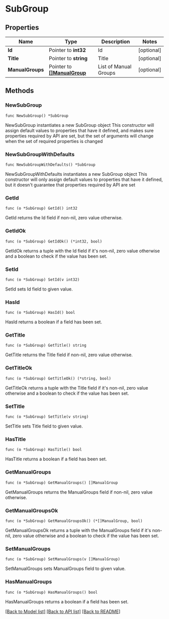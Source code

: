# SubGroup

## Properties

Name | Type | Description | Notes
------------ | ------------- | ------------- | -------------
**Id** | Pointer to **int32** | Id | [optional] 
**Title** | Pointer to **string** | Title | [optional] 
**ManualGroups** | Pointer to [**[]ManualGroup**](ManualGroup.md) | List of Manual Groups | [optional] 

## Methods

### NewSubGroup

`func NewSubGroup() *SubGroup`

NewSubGroup instantiates a new SubGroup object
This constructor will assign default values to properties that have it defined,
and makes sure properties required by API are set, but the set of arguments
will change when the set of required properties is changed

### NewSubGroupWithDefaults

`func NewSubGroupWithDefaults() *SubGroup`

NewSubGroupWithDefaults instantiates a new SubGroup object
This constructor will only assign default values to properties that have it defined,
but it doesn't guarantee that properties required by API are set

### GetId

`func (o *SubGroup) GetId() int32`

GetId returns the Id field if non-nil, zero value otherwise.

### GetIdOk

`func (o *SubGroup) GetIdOk() (*int32, bool)`

GetIdOk returns a tuple with the Id field if it's non-nil, zero value otherwise
and a boolean to check if the value has been set.

### SetId

`func (o *SubGroup) SetId(v int32)`

SetId sets Id field to given value.

### HasId

`func (o *SubGroup) HasId() bool`

HasId returns a boolean if a field has been set.

### GetTitle

`func (o *SubGroup) GetTitle() string`

GetTitle returns the Title field if non-nil, zero value otherwise.

### GetTitleOk

`func (o *SubGroup) GetTitleOk() (*string, bool)`

GetTitleOk returns a tuple with the Title field if it's non-nil, zero value otherwise
and a boolean to check if the value has been set.

### SetTitle

`func (o *SubGroup) SetTitle(v string)`

SetTitle sets Title field to given value.

### HasTitle

`func (o *SubGroup) HasTitle() bool`

HasTitle returns a boolean if a field has been set.

### GetManualGroups

`func (o *SubGroup) GetManualGroups() []ManualGroup`

GetManualGroups returns the ManualGroups field if non-nil, zero value otherwise.

### GetManualGroupsOk

`func (o *SubGroup) GetManualGroupsOk() (*[]ManualGroup, bool)`

GetManualGroupsOk returns a tuple with the ManualGroups field if it's non-nil, zero value otherwise
and a boolean to check if the value has been set.

### SetManualGroups

`func (o *SubGroup) SetManualGroups(v []ManualGroup)`

SetManualGroups sets ManualGroups field to given value.

### HasManualGroups

`func (o *SubGroup) HasManualGroups() bool`

HasManualGroups returns a boolean if a field has been set.


[[Back to Model list]](../README.md#documentation-for-models) [[Back to API list]](../README.md#documentation-for-api-endpoints) [[Back to README]](../README.md)


